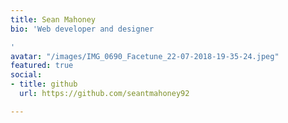 ```yaml
---
title: Sean Mahoney
bio: 'Web developer and designer

'
avatar: "/images/IMG_0690_Facetune_22-07-2018-19-35-24.jpeg"
featured: true
social:
- title: github
  url: https://github.com/seantmahoney92

---
```

